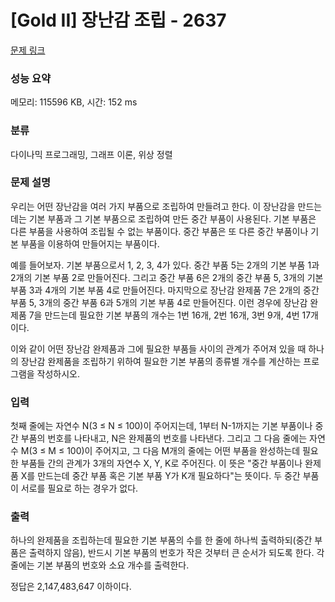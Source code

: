 # [Gold II] 장난감 조립 - 2637 

[문제 링크](https://www.acmicpc.net/problem/2637) 

### 성능 요약

메모리: 115596 KB, 시간: 152 ms

### 분류

다이나믹 프로그래밍, 그래프 이론, 위상 정렬

### 문제 설명

<p>우리는 어떤 장난감을 여러 가지 부품으로 조립하여 만들려고 한다. 이 장난감을 만드는데는 기본 부품과 그 기본 부품으로 조립하여 만든 중간 부품이 사용된다. 기본 부품은 다른 부품을 사용하여 조립될 수 없는 부품이다. 중간 부품은 또 다른 중간 부품이나 기본 부품을 이용하여 만들어지는 부품이다.</p>

<p>예를 들어보자. 기본 부품으로서 1, 2, 3, 4가 있다. 중간 부품 5는 2개의 기본 부품 1과 2개의 기본 부품 2로 만들어진다. 그리고 중간 부품 6은 2개의 중간 부품 5, 3개의 기본 부품 3과 4개의 기본 부품 4로 만들어진다. 마지막으로 장난감 완제품 7은 2개의 중간 부품 5, 3개의 중간 부품 6과 5개의 기본 부품 4로 만들어진다. 이런 경우에 장난감 완제품 7을 만드는데 필요한 기본 부품의 개수는 1번 16개, 2번 16개, 3번 9개, 4번 17개이다.</p>

<p>이와 같이 어떤 장난감 완제품과 그에 필요한 부품들 사이의 관계가 주어져 있을 때 하나의 장난감 완제품을 조립하기 위하여 필요한 기본 부품의 종류별 개수를 계산하는 프로그램을 작성하시오.</p>

### 입력 

 <p>첫째 줄에는 자연수 N(3 ≤ N ≤ 100)이 주어지는데, 1부터 N-1까지는 기본 부품이나 중간 부품의 번호를 나타내고, N은 완제품의 번호를 나타낸다. 그리고 그 다음 줄에는 자연수 M(3 ≤ M ≤ 100)이 주어지고, 그 다음 M개의 줄에는 어떤 부품을 완성하는데 필요한 부품들 간의 관계가 3개의 자연수 X, Y, K로 주어진다. 이 뜻은 "중간 부품이나 완제품 X를 만드는데 중간 부품 혹은 기본 부품 Y가 K개 필요하다"는 뜻이다. 두 중간 부품이 서로를 필요로 하는 경우가 없다.</p>

### 출력 

 <p>하나의 완제품을 조립하는데 필요한 기본 부품의 수를 한 줄에 하나씩 출력하되(중간 부품은 출력하지 않음), 반드시 기본 부품의 번호가 작은 것부터 큰 순서가 되도록 한다. 각 줄에는 기본 부품의 번호와 소요 개수를 출력한다.</p>

<p>정답은 2,147,483,647 이하이다.</p>

